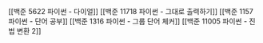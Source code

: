 [[백준 5622 파이썬 - 다이얼]]
[[백준 11718 파이썬 - 그대로 출력하기]]
[[백준 1157 파이썬 - 단어 공부]]
[[백준 1316 파이썬 - 그룹 단어 체커]]
[[백준 11005 파이썬 - 진법 변환 2]]

